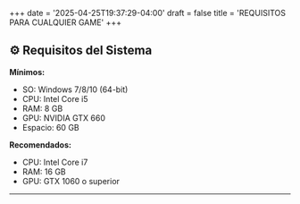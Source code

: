 +++
date = '2025-04-25T19:37:29-04:00'
draft = false
title = 'REQUISITOS PARA CUALQUIER GAME'
+++

## ⚙️ Requisitos del Sistema

**Mínimos:**
- SO: Windows 7/8/10 (64-bit)
- CPU: Intel Core i5
- RAM: 8 GB
- GPU: NVIDIA GTX 660
- Espacio: 60 GB

**Recomendados:**
- CPU: Intel Core i7
- RAM: 16 GB
- GPU: GTX 1060 o superior

---